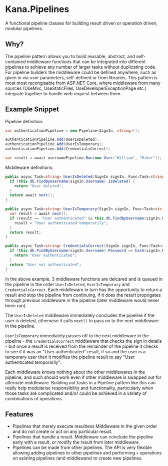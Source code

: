 # Kana.Pipelines
A functional pipeline classes for building result driven or operation driven, modular pipelines. 

## Why?

The pipeline pattern allows you to build reusable, abstract, and self-contained middleware functions that can be integrated into different pipelines to achieve any number of larger tasks without duplicating code. For pipeline builders the middleware could be defined anywhere, such as given in via user parameters, self-defined or from libraries. This pattern is most most recongisable from ASP.NET Core, where middleware from many sources (UseMvc, UseStaticFiles, UseDeveloperExceptionPage etc.) integrate together to handle web request between them. 

## Example Snippet

Pipeline definition:

```csharp
var authenticationPipeline = new Pipeline<SignIn, string>();

authenticationPipeline.Add(UserIsDeleted);
authenticationPipeline.Add(UserIsTemporary);
authenticationPipeline.Add(CredentialsCorrect);

var result = await usernamePipeline.Run(new User("William", "Riker")); //williamr
```

Middleware definitions:

```csharp
public async Task<string> UserIsDeleted(SignIn signIn, Func<Task<string>> next) {
  if (this.db.FindByUsername(signIn.Username).IsDeleted) {
    return "User deleted";
  }
  return await next();
}

public async Task<string> UserIsTemporary(SignIn signIn, Func<Task<string>> next) {
  var result = await next();
  if (result == "User authenticated" && this.db.FindByUsername(signIn.Username).IsTemporary) {
    result = "User authenticated temporarily";
  }
  return result;
}

public async Task<string> CredentialsCorrect(SignIn signIn, Func<Task<string>> next) {
  if (this.db.FindByUsername(signIn.Username).Password == hash(signIn.Password)) {
    return "User authenticated";
  }
  return "User not authenticated";
}
```

In the above example, 3 middleware functions are delcared and is queued in the pipeline in the order `UserIsDeleted`, `UserIsTemporary` and `CredentialsCorrect`. Each middleware in turn has the opportunity to return a result and stop the pipeline from continuing, if it does the result propogates through previous middleware in the pipeline (later middleware would never been run). 

The `UserIsDeleted` middleware immediately concludes the pipeline if the user is deleted, otherwise it calls `next()` to pass on to the next middleware in the pipeline. 

`UserIsTemporary` immediately passes off to the next middleware in the pipeline - the `CredentialsCorrect` middleware that checks the sign in details - but once a result is received from the remainder of the pipeline it checks to see if it was an "User authenticated" result, if so and the user is a temporary user then it modifies the pipeline result to say "User authenticated temporarily". 

Each middleware knows nothing about the other middlewares in the pipeline, and such should work even if other middleware is swapped out for alternate middleware. Building out tasks in a Pipeline pattern like this can really help modularise responsibility and functionality, particularly when those tasks are complicated and/or could be achieved in a variety of combinations of operations. 

## Features

 - Pipelines that merely execute resultless Middleware in the given order and do not create or act on any particular result. 
 - Pipelines that handle a result. Middleware can conclude the pipeline early with a result, or modify the result from later middleware. 
 - Pipelines can be made from other pipelines. The API is very flexible allowing adding pipelines to other pipelines and performing `+` operations on existing pipelines (and middleware) to create new pipelines. 

